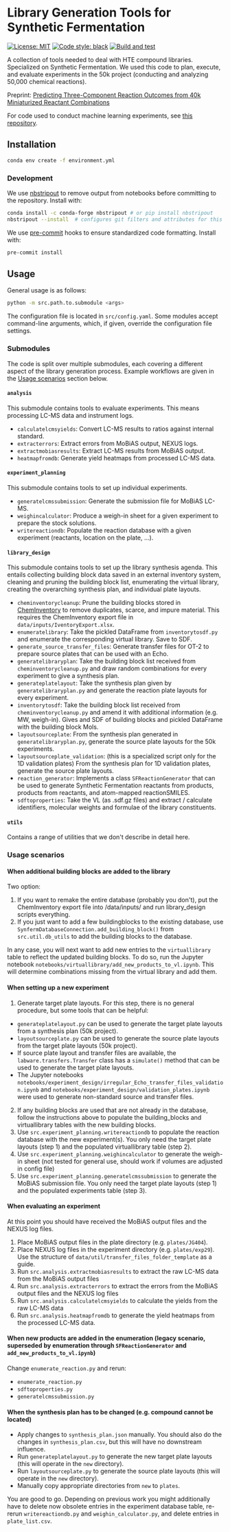 # Library Generation Tools for Synthetic Fermentation

<a href="https://github.com/jugoetz/library-generation/blob/master/LICENSE"><img alt="License: MIT" src="https://black.readthedocs.io/en/stable/_static/license.svg"></a>
<a href="https://github.com/psf/black"><img alt="Code style: black" src="https://img.shields.io/badge/code%20style-black-000000.svg"></a>
[![Build and test](https://github.com/jugoetz/library-generation/actions/workflows/conda-build-flake-unittest.yml/badge.svg?branch=master&event=push)](https://github.com/jugoetz/library-generation/actions/workflows/conda-build-flake-unittest.yml)

A collection of tools needed to deal with HTE compound libraries.
Specialized on Synthetic Fermentation.
We used this code to plan, execute, and evaluate experiments in the 50k project (conducting and analyzing 50,000 chemical reactions).

Preprint: [Predicting Three-Component Reaction Outcomes from 40k Miniaturized Reactant Combinations ](https://chemrxiv.org/engage/chemrxiv/article-details/663a0efa418a5379b0a94ebf)

For code used to conduct machine learning experiments, see [this repository](https://github.com/jugoetz/synferm-predictions).

## Installation

```bash
conda env create -f environment.yml
```

### Development
We use [nbstripout](https://pypi.org/project/nbstripout/) to remove output from notebooks before committing to the repository.
Install with:
```bash
conda install -c conda-forge nbstripout # or pip install nbstripout
nbstripout --install  # configures git filters and attributes for this repo
```
We use [pre-commit](https://pre-commit.com/) hooks to ensure standardized code formatting.
Install with:
```bash
pre-commit install
```

## Usage

General usage is as follows:

```bash
python -m src.path.to.submodule <args>
```

The configuration file is located in `src/config.yaml`.
Some modules accept command-line arguments, which, if given, override the configuration file settings.

### Submodules
The code is split over multiple submodules, each covering a different aspect of the library generation process.
Example workflows are given in the [Usage scenarios](#usage-scenarios) section below.

#### `analysis`

This submodule contains tools to evaluate experiments.
This means processing LC-MS data and instrument logs.

- `calculatelcmsyields`: Convert LC-MS results to ratios against internal standard.
- `extracterrors`: Extract errors from MoBiAS output, NEXUS logs.
- `extractmobiasresults`: Extract LC-MS results from MoBiAS output.
- `heatmapfromdb`: Generate yield heatmaps from processed LC-MS data.

#### `experiment_planning`

This submodule contains tools to set up individual experiments.

- `generatelcmssubmission`: Generate the submission file for MoBiAS LC-MS.
- `weighincalculator`: Produce a weigh-in sheet for a given experiment to prepare the stock solutions.
- `writereactiondb`: Populate the reaction database with a given experiment (reactants, location on the plate, ...).

#### `library_design`

This submodule contains tools to set up the library synthesis agenda.
This entails collecting building block data saved in an external inventory system,
cleaning and pruning the building block list,
enumerating the virtual library,
creating the overarching synthesis plan,
and individual plate layouts.

- `cheminventorycleanup`: Prune the building blocks stored in [ChemInventory](https://www.cheminventory.net/)
    to remove duplicates, scarce, and impure material.
    This requires the ChemInventory export file in `data/inputs/IventoryExport.xlsx`.
- `enumeratelibrary`: Take the pickled DataFrame from `inventorytosdf.py` and enumerate the corresponding virtual
  library. Save to SDF.
- `generate_source_transfer_files`: Generate transfer files for OT-2 to prepare source plates that can be used with an Echo.
- `generatelibraryplan`: Take the building block list received from `cheminventorycleanup.py` and
draw random combinations for every experiment to give a synthesis plan.
- `generateplatelayout`: Take the synthesis plan given by `generatelibraryplan.py` and generate the
  reaction plate layouts for every experiment.
- `inventorytosdf`: Take the building block list received from `cheminventorycleanup.py` and amend it with
  additional information (e.g. MW, weigh-in). Gives and SDF of building blocks and pickled DataFrame with the building block Mols.
- `layoutsourceplate`: From the synthesis plan generated in  `generatelibraryplan.py`, generate the source plate layouts for the 50k experiments.
- `layoutsourceplate_validation`: (this is a specialized script only for the 1D validation plates)
  From the synthesis plan for 1D validation plates, generate the source plate layouts.
- `reaction_generator`: Implements a class `SFReactionGenerator` that can be used to generate Synthetic Fermentation
    reactants from products, products from reactants, and atom-mapped reactionSMILES.
- `sdftoproperties`: Take the VL (as .sdf.gz files) and extract / calculate identifiers, molecular weights and
  formulae of the library constituents.

#### `utils`
Contains a range of utilities that we don't describe in detail here.

### Usage scenarios
#### When additional building blocks are added to the library

Two option:
1. If you want to remake the entire database (probably you don't), put the ChemInventory export file into <root>/data/inputs/ and run library_design scripts everything.
2. If you just want to add a few buildingblocks to the existing database, use `SynfermDatabaseConnection.add_building_block()` from `src.util.db_utils` to add the building blocks to the database.

In any case, you will next want to add new entries to the `virtuallibrary` table to reflect the updated building blocks.
To do so, run the Jupyter notebook `notebooks/virtuallibrary/add_new_products_to_vl.ipynb`.
This will determine combinations missing from the virtual library and add them.

#### When setting up a new experiment

1. Generate target plate layouts. For this step, there is no general procedure, but some tools that can be helpful:
  - `generateplatelayout.py` can be used to generate the target plate layouts from a synthesis plan (50k project).
  - `layoutsourceplate.py` can be used to generate the source plate layouts from the target plate layouts (50k project).
  - If source plate layout and transfer files are available, the `labware.transfers.Transfer` class has a
      `simulate()` method that can be used to generate the target plate layouts.
  - The Jupyter notebooks `notebooks/experiment_design/irregular_Echo_transfer_files_validation.ipynb` and
      `notebooks/experiment_design/validation_plates.ipynb` were used to generate non-standard source and transfer files.
2. If any building blocks are used that are not already in the database, follow the instructions above to populate the
    building_blocks and virtuallibrary tables with the new building blocks.
3. Use `src.experiment_planning.writereactiondb` to populate the reaction database with the new experiment(s).
    You only need the target plate layouts (step 1) and the populated virtuallibrary table (step 2).
4. Use `src.experiment_planning.weighincalculator` to generate the weigh-in sheet (not tested for general use, should work if volumes are adjusted in config file)
5. Use `src.experiment_planning.generatelcmssubmission` to generate the MoBiAS submission file.
    You only need the target plate layouts (step 1) and the populated experiments table (step 3).

#### When evaluating an experiment
At this point you should have received the MoBiAS output files and the NEXUS log files.
1. Place MoBiAS output files in the plate directory (e.g. `plates/JG404`).
2. Place NEXUS log files in the experiment directory (e.g. `plates/exp29`). Use the structure of `data/util/transfer_files_folder_template` as a guide.
3. Run `src.analysis.extractmobiasresults` to extract the raw LC-MS data from the MoBiAS output files
4. Run `src.analysis.extracterrors` to extract the errors from the MoBiAS output files and the NEXUS log files
5. Run `src.analysis.calculatelcmsyields` to calculate the yields from the raw LC-MS data
6. Run `src.analysis.heatmapfromdb` to generate the yield heatmaps from the processed LC-MS data.


#### When new products are added in the enumeration (legacy scenario, superseded by enumeration through `SFReactionGenerator` and `add_new_products_to_vl.ipynb`)
Change `enumerate_reaction.py` and rerun:

- `enumerate_reaction.py`
- `sdftoproperties.py`
- `generatelcmssubmission.py`

#### When the synthesis plan has to be changed (e.g. compound cannot be located)

- Apply changes to `synthesis_plan.json` manually.
  You should also do the changes in `synthesis_plan.csv`, but this will have no downstream influence.
- Run `generateplatelayout.py` to generate the new target plate layouts (this will operate in the `new` directory).
- Run `layoutsourceplate.py` to generate the source plate layouts (this will operate in the `new` directory).
- Manually copy appropriate directories from `new` to `plates`.

You are good to go.
Depending on previous work you might additionally have to delete now obsolete entries in the experiment database table,
re-rerun `writereactiondb.py` and `weighin_calculator.py`, and delete entries in `plate_list.csv`.
